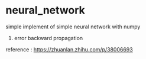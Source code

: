 # neural_network
simple implement of simple neural network with numpy


1. error backward propagation

reference : https://zhuanlan.zhihu.com/p/38006693
